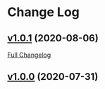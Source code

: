 #  Change Log



## [v1.0.1](https://github.com/FrancescoCioria/react-joint-js/tree/v1.0.1) (2020-08-06)
[Full Changelog](https://github.com/FrancescoCioria/react-joint-js/compare/v1.0.0...v1.0.1)

## [v1.0.0](https://github.com/FrancescoCioria/react-joint-js/tree/v1.0.0) (2020-07-31)
